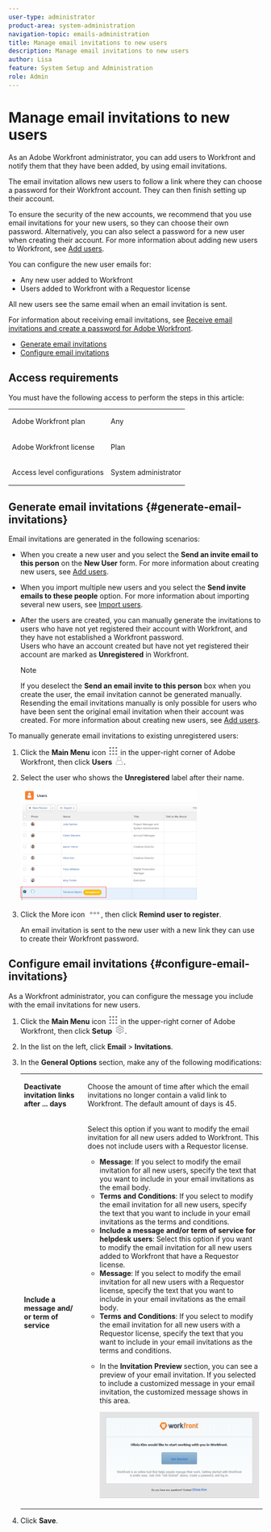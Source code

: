```yaml
---
user-type: administrator
product-area: system-administration
navigation-topic: emails-administration
title: Manage email invitations to new users
description: Manage email invitations to new users
author: Lisa
feature: System Setup and Administration
role: Admin
---
```


# Manage email invitations to new users

<!--
<p style="color: #ff1493;" data-mc-conditions="QuicksilverOrClassic.Draft mode">***&nbsp;DON'T DELETE, DRAFT OR HIDE THIS ARTICLE. IT IS LINKED TO THE PRODUCT, THROUGH THE CONTEXT SENSITIVE HELP LINKS. **</p>
-->

As an Adobe Workfront administrator, you can add users to Workfront and notify them that they have been added, by using email invitations.

The email invitation allows new users to follow a link where they can choose a password for their Workfront account. They can then finish setting up their account.

To ensure the security of the new accounts, we recommend that you use email invitations for your new users, so they can choose their own password. Alternatively, you can also select a password for a new user when creating their account. For more information about adding new users to Workfront, see [Add users](../../../administration-and-setup/add-users/create-and-manage-users/add-users.md).

You can configure the new user emails for:

* Any new user added to Workfront
* Users added to Workfront with a Requestor license

All new users see the same email when an email invitation is sent.

For information about receiving email invitations, see [Receive email invitations and create a password for Adobe Workfront](../../../workfront-basics/manage-your-account-and-profile/managing-your-workfront-account/receive-email-invitations.md).

* [Generate email invitations](#generate-email-invitations) 
* [Configure email invitations](#configure-email-invitations)

## Access requirements

You must have the following access to perform the steps in this article:

<table style="table-layout:auto"> 
 <col> 
 <col> 
 <tbody> 
  <tr> 
   <td role="rowheader">Adobe Workfront plan</td> 
   <td> <p>Any</p> </td> 
  </tr> 
  <tr> 
   <td role="rowheader">Adobe Workfront license</td> 
   <td> <p>Plan</p> </td> 
  </tr> 
  <tr> 
   <td role="rowheader">Access level configurations</td> 
   <td> <p>System administrator</p> </td> 
  </tr> 
 </tbody> 
</table>

## Generate email invitations {#generate-email-invitations}

Email invitations are generated in the following scenarios:

* When you create a new user and you select the **Send an invite email to this person** on the **New User** form. For more information about creating new users, see [Add users](../../../administration-and-setup/add-users/create-and-manage-users/add-users.md).
* When you import multiple new users and you select the **Send invite emails to these people** option. For more information about importing several new users, see [Import users](../../../administration-and-setup/add-users/create-and-manage-users/import-users.md).
* After the users are created, you can manually generate the invitations to users who have not yet registered their account with Workfront, and they have not established a Workfront password.  
  Users who have an account created but have not yet registered their account are marked as **Unregistered** in Workfront.

  >[!NOTE]
  >
  >If you deselect the **Send an email invite to this person**&nbsp;box when you create the user, the email invitation cannot be generated manually. Resending the email invitations manually is only possible for users who have been sent the original email invitation when their account was created. For more information about creating new users, see [Add users](../../../administration-and-setup/add-users/create-and-manage-users/add-users.md).

To manually generate email invitations to existing unregistered users:

1. Click the **Main Menu** icon ![](assets/main-menu-icon.png) in the upper-right corner of Adobe Workfront, then click **Users** ![](assets/users-icon-in-main-menu.png). 
1. Select the user who shows the **Unregistered** label after their name.

   ![](assets/unreg-user-qs-350x221.png)

1. Click the More icon ![](assets/more-icon.png), then click **Remind user to register**.

   An email invitation is sent to the new user with a new link they can use to create their Workfront password.

## Configure email invitations {#configure-email-invitations}

As a Workfront administrator, you can configure the message you include with the email invitations for new users.

1. Click the **Main Menu** icon ![](assets/main-menu-icon.png) in the upper-right corner of Adobe Workfront, then click **Setup** ![](assets/gear-icon-settings.png).

1. In the list on the left, click **Email** > **Invitations**.

1. In the **General Options** section, make any of the following modifications:

   <table style="table-layout:auto"> 
    <col> 
    <col> 
    <tbody> 
     <tr> 
      <td role="rowheader"><strong>Deactivate invitation links after ... days</strong> </td> 
      <td> <p>Choose the amount of time after which the email invitations no longer contain a valid link to Workfront. The default amount of days is 45.</p> </td> 
     </tr> 
     <tr> 
      <td role="rowheader"><strong>Include a message and/ or term of service</strong> </td> 
      <td> <p>Select this option if you want to modify the email invitation for all new users added to Workfront. This does not include users with a Requestor license.</p> 
       <ul> 
        <li><strong>Message</strong>: If you select to modify the email invitation for all new users, specify&nbsp;the text that you want to include in your email invitations as the email body.</li> 
        <li><strong>Terms and Conditions</strong>: If you select to modify the email invitation for all new users, specify the text that you want to include in your email invitations as the terms and conditions.<br></li> 
        <li><strong>Include a message and/or term of service for helpdesk users</strong>:&nbsp;Select this option if you want to modify the email invitation for all new users added to Workfront&nbsp;that have a Requestor license.</li> 
        <li><strong>Message</strong>: If you select to modify the email invitation for all new users with a Requestor license, specify the text that you want to include in your email invitations as the email body.</li> 
        <li><strong>Terms and Conditions</strong>: If you select to modify the email invitation for all new users with a Requestor license, specify&nbsp;the text that you want to include in your email invitations as the terms and conditions.<br></li> 
        <li> <p>In the <strong>Invitation Preview</strong> section, you can see a preview of your email invitation. If you selected to include a customized message in your email invitation, the customized message shows in this area.</p> <p data-mc-conditions="QuicksilverOrClassic.Quicksilver"> <img src="assets/email-invitation-for-all-users-preview-qs-350x190.png" style="width: 350;height: 190;"> </p> </li> 
       </ul> </td> 
     </tr> 
    </tbody> 
   </table>

1. Click **Save**.

